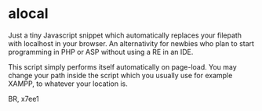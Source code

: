 # alocal
Just a tiny Javascript snippet which automatically replaces your filepath with localhost in your browser.
An alternativity for newbies who plan to start programming in PHP or ASP without using a RE in an IDE.

This script simply performs itself automatically on page-load. You may change your path inside the script which you usually use for example XAMPP, to whatever your location is.


BR, x7ee1

